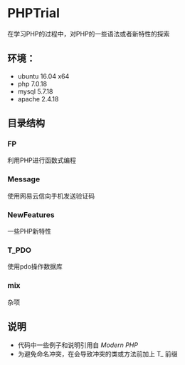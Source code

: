 # PHPTrial

在学习PHP的过程中，对PHP的一些语法或者新特性的探索

## 环境：
+ ubuntu 16.04 x64
+ php 7.0.18
+ mysql 5.7.18
+ apache 2.4.18

## 目录结构
### FP
利用PHP进行函数式编程
### Message
使用网易云信向手机发送验证码
### NewFeatures
一些PHP新特性
### T_PDO
使用pdo操作数据库
### mix
杂项

## 说明
+ 代码中一些例子和说明引用自 *Modern PHP*
+ 为避免命名冲突，在会导致冲突的类或方法前加上 T_ 前缀
